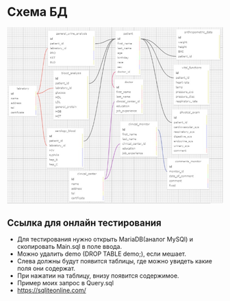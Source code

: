# Схема БД
![alt text](https://github.com/chachabooms/test/raw/master/image.png)
## Сcылка для онлайн тестирования
* Для тестирования нужно открыть MariaDB(аналог MySQl) и скопировать Main.sql в поле ввода.
* Можно удалить demo (DROP TABLE demo;), если мешает.
* Слева должны будут появится таблицы, где можно увидеть какие поля они содержат. 
* При нажатии на таблицу, внизу появится содержимое.
* Пример моих запрос в Query.sql
* https://sqliteonline.com/

